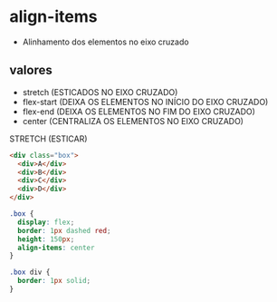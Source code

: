 # align-items

- Alinhamento dos elementos no eixo cruzado

## valores

- stretch (ESTICADOS NO EIXO CRUZADO)
- flex-start (DEIXA OS ELEMENTOS NO INÍCIO DO EIXO CRUZADO)
- flex-end (DEIXA OS ELEMENTOS NO FIM DO EIXO CRUZADO)
- center (CENTRALIZA OS ELEMENTOS NO EIXO CRUZADO)


STRETCH (ESTICAR)


```HTML
<div class="box">
  <div>A</div>
  <div>B</div>
  <div>C</div>
  <div>D</div>
</div>
```

```CSS
.box {
  display: flex;
  border: 1px dashed red;
  height: 150px;
  align-items: center
}

.box div {
  border: 1px solid;
}
```
